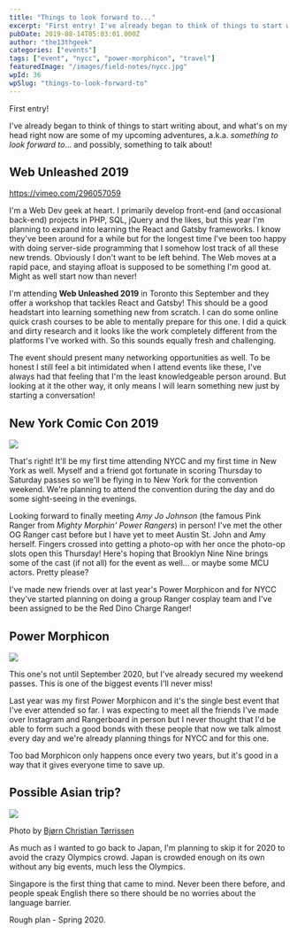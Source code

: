```yaml
---
title: "Things to look forward to..."
excerpt: "First entry! I've already began to think of things to start writing about, and what's on my head right now are some of my upcoming adventures, a.k.a.…"
pubDate: 2019-08-14T05:03:01.000Z
author: "the13thgeek"
categories: ["events"]
tags: ["event", "nycc", "power-morphicon", "travel"]
featuredImage: "/images/field-notes/nycc.jpg"
wpId: 36
wpSlug: "things-to-look-forward-to"
---
```


First entry!

I've already began to think of things to start writing about, and what's on my head right now are some of my upcoming adventures, a.k.a. _something to look forward to_... and possibly, something to talk about!

## Web Unleashed 2019

https://vimeo.com/296057059

I'm a Web Dev geek at heart. I primarily develop front-end (and occasional back-end) projects in PHP, SQL, jQuery and the likes, but this year I'm planning to expand into learning the React and Gatsby frameworks. I know they've been around for a while but for the longest time I've been too happy with doing server-side programming that I somehow lost track of all these new trends. Obviously I don't want to be left behind. The Web moves at a rapid pace, and staying afloat is supposed to be something I'm good at. Might as well start now than never!

I'm attending **Web Unleashed 2019** in Toronto this September and they offer a workshop that tackles React and Gatsby! This should be a good headstart into learning something new from scratch. I can do some online quick crash courses to be able to mentally prepare for this one. I did a quick and dirty research and it looks like the work completely different from the platforms I've worked with. So this sounds equally fresh and challenging.

The event should present many networking opportunities as well. To be honest I still feel a bit intimidated when I attend events like these, I've always had that feeling that I'm the least knowledgeable person around. But looking at it the other way, it only means I will learn something new just by starting a conversation!

## New York Comic Con 2019

![](/images/field-notes/nycc.jpg)

That's right! It'll be my first time attending NYCC and my first time in New York as well. Myself and a friend got fortunate in scoring Thursday to Saturday passes so we'll be flying in to New York for the convention weekend. We're planning to attend the convention during the day and do some sight-seeing in the evenings.

Looking forward to finally meeting _Amy Jo Johnson_ (the famous Pink Ranger from _Mighty Morphin' Power Rangers_) in person! I've met the other OG Ranger cast before but I have yet to meet Austin St. John and Amy herself. Fingers crossed into getting a photo-op with her once the photo-op slots open this Thursday! Here's hoping that Brooklyn Nine Nine brings some of the cast (if not all) for the event as well... or maybe some MCU actors. Pretty please?

I've made new friends over at last year's Power Morphicon and for NYCC they've started planning on doing a group Ranger cosplay team and I've been assigned to be the Red Dino Charge Ranger!

## Power Morphicon

![](/images/field-notes/2018-events.jpg)

This one's not until September 2020, but I've already secured my weekend passes. This is one of the biggest events I'll never miss!

Last year was my first Power Morphicon and it's the single best event that I've ever attended so far. I was expecting to meet all the friends I've made over Instagram and Rangerboard in person but I never thought that I'd be able to form such a good bonds with these people that now we talk almost every day and we're already planning things for NYCC and for this one.

Too bad Morphicon only happens once every two years, but it's good in a way that it gives everyone time to save up.

## Possible Asian trip?

![](/images/field-notes/merlion.jpg)

Photo by [Bjørn Christian Tørrissen](http://bjornfree.com/galleries.html)

As much as I wanted to go back to Japan, I'm planning to skip it for 2020 to avoid the crazy Olympics crowd. Japan is crowded enough on its own without any big events, much less the Olympics.

Singapore is the first thing that came to mind. Never been there before, and people speak English there so there should be no worries about the language barrier.

Rough plan - Spring 2020.